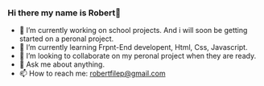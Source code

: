 ### Hi there my name is Robert👋

- 🔭 I’m currently working on school projects. And i will soon be getting started on a peronal project.
- 🌱 I’m currently learning Frpnt-End developent, Html, Css, Javascript. 
- 👯 I’m looking to collaborate on my peronal project when they are ready. 
- 💬 Ask me about anything. 
- 📫 How to reach me: robertfilep@gmail.com

